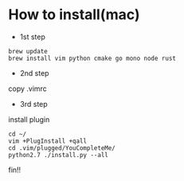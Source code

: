# How to install(mac)

* 1st step

```
brew update
brew install vim python cmake go mono node rust
```

* 2nd step

copy .vimrc

* 3rd step

install plugin

```
cd ~/
vim +PlugInstall +qall
cd .vim/plugged/YouCompleteMe/
python2.7 ./install.py --all
```

fin!!
